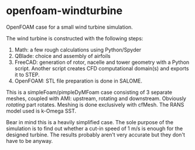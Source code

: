 # openfoam-windturbine
OpenFOAM case for a small wind turbine simulation.

The wind turbine is constructed with the following steps:
 1. Math: a few rough calculations using Python/Spyder
 2. QBlade: choice and assembly of airfoils
 3. FreeCAD: generation of rotor, nacelle and tower geometry with a Python script. Another script creates CFD computational domain(s) and exports it to STEP.
 4. OpenFOAM: STL file preparation is done in SALOME.

This is a simpleFoam/pimpleDyMFoam case consisting of 3 separate meshes, coupled with AMI: upstream, rotating and downstream. Obviously *rotating* part rotates. Meshing is done exclusively with cfMesh. The RANS model used is k-Omega SST.

Bear in mind this is a heavily simplified case. The sole purpose of the simulation is to find out whether a cut-in speed of 1 m/s is enough for the designed turbine. The results probably aren't very accurate but they don't have to be anyway.
